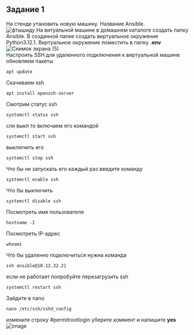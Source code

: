 ## Задание 1
На стенде утановить новую машину. Название Ansible.  
![фтышиду](https://github.com/danakahara19/demo2024/assets/148867574/7e4983c0-c569-4966-9a64-5e1a29c82207)
На витуальной машине в домашнем каталоге создать папку Ansible. В созданной папке создать виртуальное окружение Python3.12.1. Виртуальное окружение поместить в папку **.env**  
![Снимок экрана (5)](https://github.com/danakahara19/demo2024/assets/148867574/a90c628c-7e09-48de-ad0d-3102f66f6abf)  
Настроить SSH для удаленного подключения к виртуальной машине  
обновляем пакеты
```
apt update
```
Скачиваем ssh
```
apt install openssh-server
```
Смотрим статус ssh
```
systemctl status ssh
```
сли выкл то включаем его командой
```
systemctl start ssh
```
выключить его
```
systemctl stop ssh
```
Что бы не запускать его каждый раз введите команду 
```
systemctl enable ssh
```
Что бы выключить
```
systemctl disable ssh
```
Посмотреть имя пользователя
```
hostname -I
```
Посмотреть IP-адрес
```
whoami
```
Что бы удаленно подключиться нужна команда
```
ssh ansible@10.12.32.21
```
если не работает попробуйте перезагрузить ssh
```
systemctl restart ssh
```
Зайдите в nano
```
nano /etc/ssh/sshd_config
```
измените строку #permitrootlogin уберите коммент и напишите **yes**
![image](https://github.com/danakahara19/demo2024/assets/148867574/3aa8e504-a0f7-4d8e-95fc-029b137a9b01)
